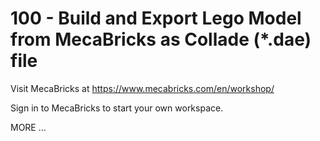 # 100 - Build and Export Lego Model from MecaBricks as Collade (*.dae) file

Visit MecaBricks at https://www.mecabricks.com/en/workshop/

Sign in to MecaBricks to start your own workspace.

MORE ...
